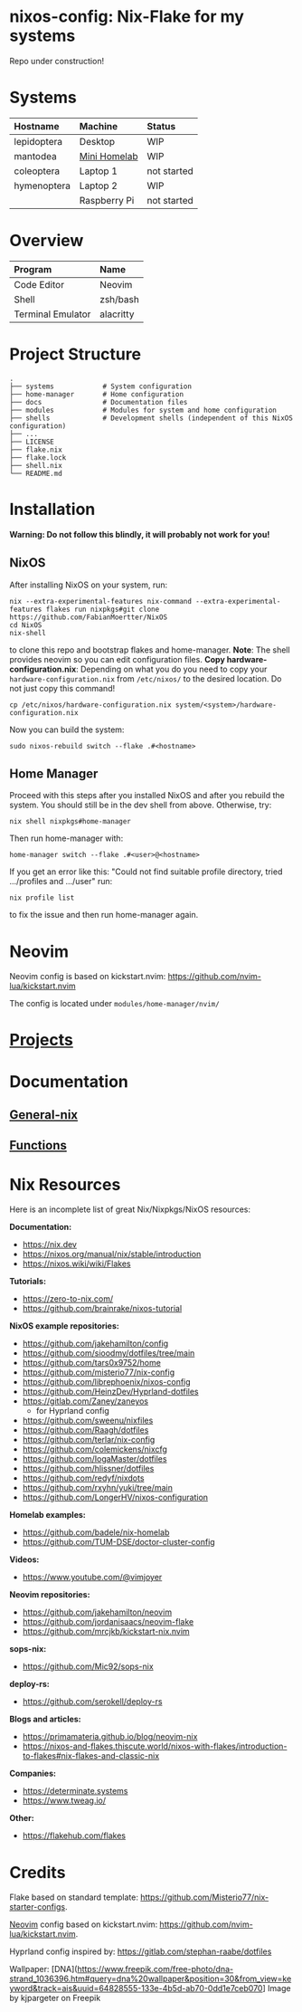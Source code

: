 # nixos-config: Nix-Flake for my systems

Repo under construction!

# Systems

| Hostname | Machine | Status
| :--- | :--- | :---
| lepidoptera | Desktop          | WIP
| mantodea    | [Mini Homelab](<./docs/home-server.md>)     | WIP
| coleoptera  | Laptop 1	 | not started
| hymenoptera | Laptop 2         | WIP
|             | Raspberry Pi     | not started

# Overview
| Program           | Name      |
| :---              | :---      |
| Code Editor       | Neovim    |
| Shell             | zsh/bash  |
| Terminal Emulator | alacritty |

# Project Structure
    .
    ├── systems            # System configuration
    ├── home-manager       # Home configuration
    ├── docs               # Documentation files
    ├── modules            # Modules for system and home configuration
    ├── shells             # Development shells (independent of this NixOS configuration)
    ├── ...
    ├── LICENSE
    ├── flake.nix
    ├── flake.lock
    ├── shell.nix
    └── README.md

# Installation
**Warning: Do not follow this blindly, it will probably not work for you!**

## NixOS

After installing NixOS on your system, run:
```
nix --extra-experimental-features nix-command --extra-experimental-features flakes run nixpkgs#git clone https://github.com/FabianMoertter/NixOS
cd NixOS
nix-shell
```
to clone this repo and bootstrap flakes and home-manager. **Note**: The shell provides neovim so you can
edit configuration files.
**Copy hardware-configuration.nix**: Depending on what you do you need to copy your `hardware-configuration.nix`
from `/etc/nixos/` to the desired location. Do not just copy this command!
```
cp /etc/nixos/hardware-configuration.nix system/<system>/hardware-configuration.nix
```
Now you can build the system:
```
sudo nixos-rebuild switch --flake .#<hostname>
```

## Home Manager
Proceed with this steps after you installed NixOS and after you rebuild the system. You should
still be in the dev shell from above. Otherwise, try:
```
nix shell nixpkgs#home-manager
```
Then run home-manager with:
```
home-manager switch --flake .#<user>@<hostname>
```
If you get an error like this:
"Could not find suitable profile directory, tried .../profiles and .../user"
run:
```
nix profile list
```
to fix the issue and then run home-manager again.

# Neovim

Neovim config is based on kickstart.nvim: https://github.com/nvim-lua/kickstart.nvim

The config is located under `modules/home-manager/nvim/`

# [Projects](<./docs/projects.md>)

# Documentation

## [General-nix](<./docs/general_nix.md#Nix Commands>)
## [Functions](./docs/general_nix.md#Functions)

# Nix Resources

Here is an incomplete list of great Nix/Nixpkgs/NixOS resources:

**Documentation:**
* https://nix.dev
* https://nixos.org/manual/nix/stable/introduction
* https://nixos.wiki/wiki/Flakes

**Tutorials:**
* https://zero-to-nix.com/
* https://github.com/brainrake/nixos-tutorial

**NixOS example repositories:**
* https://github.com/jakehamilton/config
* https://github.com/sioodmy/dotfiles/tree/main
* https://github.com/tars0x9752/home
* https://github.com/misterio77/nix-config
* https://github.com/librephoenix/nixos-config
* https://github.com/HeinzDev/Hyprland-dotfiles 
* https://gitlab.com/Zaney/zaneyos
  * for Hyprland config
* https://github.com/sweenu/nixfiles
* https://github.com/Raagh/dotfiles
* https://github.com/terlar/nix-config
* https://github.com/colemickens/nixcfg
* https://github.com/IogaMaster/dotfiles
* https://github.com/hlissner/dotfiles
* https://github.com/redyf/nixdots
* https://github.com/rxyhn/yuki/tree/main
* https://github.com/LongerHV/nixos-configuration

**Homelab examples:**
* https://github.com/badele/nix-homelab
* https://github.com/TUM-DSE/doctor-cluster-config 

**Videos:**
* https://www.youtube.com/@vimjoyer

**Neovim repositories:**
* https://github.com/jakehamilton/neovim
* https://github.com/jordanisaacs/neovim-flake
* https://github.com/mrcjkb/kickstart-nix.nvim

**sops-nix:**
* https://github.com/Mic92/sops-nix

**deploy-rs:**
* https://github.com/serokell/deploy-rs

**Blogs and articles:**
* https://primamateria.github.io/blog/neovim-nix
* https://nixos-and-flakes.thiscute.world/nixos-with-flakes/introduction-to-flakes#nix-flakes-and-classic-nix

**Companies:**
* https://determinate.systems 
* https://www.tweag.io/

**Other:**
* https://flakehub.com/flakes

# Credits

Flake based on standard template: https://github.com/Misterio77/nix-starter-configs.

[Neovim](Neovim) config based on kickstart.nvim: https://github.com/nvim-lua/kickstart.nvim.

Hyprland config inspired by: https://gitlab.com/stephan-raabe/dotfiles

Wallpaper: [DNA](<https://www.freepik.com/free-photo/dna-strand_1036396.htm#query=dna%20wallpaper&position=30&from_view=keyword&track=ais&uuid=64828555-133e-4b5d-ab70-0dd1e7ceb070>] Image by kjpargeter on Freepik
